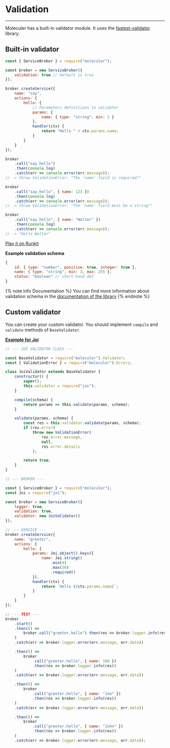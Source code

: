 # Validation

---

Moleculer has a built-in validator module. It uses the [fastest-validator](https://github.com/icebob/fastest-validator) library.

## Built-in validator

```js
const { ServiceBroker } = require("moleculer");

const broker = new ServiceBroker({
    validation: true // Default is true
});

broker.createService({
    name: "say",
    actions: {
        hello: {
            // Parameters definitions to validator
            params: {
                name: { type: "string", min: 2 }
            },
            handler(ctx) {
                return "Hello " + ctx.params.name;
            }
        }
    }
});

broker
    .call("say.hello")
    .then(console.log)
    .catch(err => console.error(err.message));
// -> throw ValidationError: "The 'name' field is required!"

broker
    .call("say.hello", { name: 123 })
    .then(console.log)
    .catch(err => console.error(err.message));
// -> throw ValidationError: "The 'name' field must be a string!"

broker
    .call("say.hello", { name: "Walter" })
    .then(console.log)
    .catch(err => console.error(err.message));
// -> "Hello Walter"
```

[Play it on Runkit](https://runkit.com/icebob/moleculer-validation-example)

**Example validation schema**

```js
{
    id: { type: "number", positive: true, integer: true },
    name: { type: "string", min: 3, max: 255 },
    status: "boolean" // short-hand def
}
```

{% note info Documentation %}
You can find more information about validation schema in the [documentation of the library](https://github.com/icebob/fastest-validator#readme)
{% endnote %}

## Custom validator

You can create your custom validator. You should implement `compile` and `validate` methods of `BaseValidator`.

**[Example for Joi](https://gist.github.com/icebob/07024c0ac22589a5496473c2a8a91146)**

```js
// --- JOI VALIDATOR CLASS ---

const BaseValidator = require("moleculer").Validator;
const { ValidationError } = require("moleculer").Errors;

class JoiValidator extends BaseValidator {
    constructor() {
        super();
        this.validator = require("joi");
    }

    compile(schema) {
        return params => this.validate(params, schema);
    }

    validate(params, schema) {
        const res = this.validator.validate(params, schema);
        if (res.error)
            throw new ValidationError(
                res.error.message,
                null,
                res.error.details
            );

        return true;
    }
}

// --- BROKER ---

const { ServiceBroker } = require("moleculer");
const Joi = require("joi");

const broker = new ServiceBroker({
    logger: true,
    validation: true,
    validator: new JoiValidator()
});

// --- SERVICE ---
broker.createService({
    name: "greeter",
    actions: {
        hello: {
            params: Joi.object().keys({
                name: Joi.string()
                    .min(4)
                    .max(30)
                    .required()
            }),
            handler(ctx) {
                return `Hello ${ctx.params.name}`;
            }
        }
    }
});

// --- TEST ---
broker
    .start()
    .then(() =>
        broker.call("greeter.hello").then(res => broker.logger.info(res))
    )
    .catch(err => broker.logger.error(err.message, err.data))

    .then(() =>
        broker
            .call("greeter.hello", { name: 100 })
            .then(res => broker.logger.info(res))
    )
    .catch(err => broker.logger.error(err.message, err.data))

    .then(() =>
        broker
            .call("greeter.hello", { name: "Joe" })
            .then(res => broker.logger.info(res))
    )
    .catch(err => broker.logger.error(err.message, err.data))

    .then(() =>
        broker
            .call("greeter.hello", { name: "John" })
            .then(res => broker.logger.info(res))
    )
    .catch(err => broker.logger.error(err.message, err.data));
```
